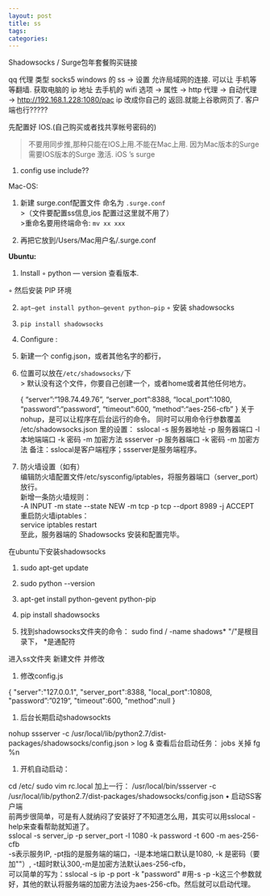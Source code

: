 ```yaml
---
layout: post
title: ss
tags: 
categories: 
---
```

Shadowsocks / Surge包年套餐购买链接


qq 代理 类型 socks5
windows 的 ss → 设置 允许局域网的连接.
可以让 手机等等翻墙.
获取电脑的 ip 地址
去手机的 wifi 选项 → 属性 → http 代理 → 自动代理 → http://192.168.1.228:1080/pac
ip 改成你自己的
返回.就能上谷歌网页了. 客户端也行?????


先配置好 IOS.(自己购买或者找共享帐号密码的)
> 不要用同步推,那种只能在IOS上用.不能在Mac上用.
> 因为Mac版本的Surge 需要IOS版本的Surge 激活.
iOS ’s surge
1.  config use include??

Mac-OS:
1.  新建 surge.conf配置文件 命名为 `.surge.conf`  
	\>（文件要配置ss信息,ios 配置过这里就不用了）  
	\>重命名要用终端命令: `mv xx xxx`

2.  再把它放到/Users/Mac用户名/.surge.conf






**Ubuntu:**
1.  Install
◦ python — version 查看版本.  

◦ 然后安装 PIP 环境  

2.  `apt–get install python–gevent python–pip`
◦ 安装 shadowsocks  

3.  `pip install shadowsocks`

1.  Configure :

2.  新建一个 config.json，或者其他名字的都行，

3.  位置可以放在`/etc/shadowsocks/`下  
	\> 默认没有这个文件，你要自己创建一个，或者home或者其他任何地方。  

	{
	“server”:“198.74.49.76”,
“server\_port”:8388,
“local\_port”:1080,
“password”:“password”,
“timeout”:600,
“method”:“aes-256-cfb”
}
关于nohup，是可以让程序在后台运行的命令。
同时可以用命令行参数覆盖 /etc/shadowsocks.json 里的设置：
sslocal -s 服务器地址 -p 服务器端口 -l 本地端端口 -k 密码 -m 加密方法
ssserver -p 服务器端口 -k 密码 -m 加密方法
备注：sslocal是客户端程序；ssserver是服务端程序。
1.  防火墙设置（如有）  
	编辑防火墙配置文件/etc/sysconfig/iptables，将服务器端口（server\_port）放行。  
	新增一条防火墙规则：  
	-A INPUT -m state --state NEW -m tcp -p tcp --dport 8989 -j ACCEPT  
	重启防火墙iptables：  
	service iptables restart  
	至此，服务器端的 Shadowsocks 安装和配置完毕。

在ubuntu下安装shadowsocks
1.  sudo apt-get update

2.  sudo python --version

3.  apt-get install python-gevent python-pip

4.  pip install shadowsocks

5.  找到shadowsocks文件夹的命令： sudo find / -name shadows* "/"是根目录下， *是通配符

进入ss文件夹 新建文件 并修改
1.  修改config.js

{
"server":"127.0.0.1",
"server\_port":8388,
"local\_port":10808,
"password”:”0219“,
"timeout":600,
"method":null
}
1.  后台长期启动shadowsockts

nohup ssserver -c /usr/local/lib/python2.7/dist-packages/shadowsocks/config.json \> log &
查看后台启动任务： jobs
关掉 fg %n
1.  开机自动启动：

cd /etc/
sudo vim rc.local
加上一行：
/usr/local/bin/ssserver -c /usr/local/lib/python2.7/dist-packages/shadowsocks/config.json
• 启动SS客户端  
前两步很简单，可是有人就纳闷了安装好了不知道怎么用，其实可以用sslocal -help来查看帮助就知道了。  
sslocal -s server\_ip -p server\_port -l 1080 -k password -t 600 -m aes-256-cfb  
-s表示服务IP, -pt指的是服务端的端口，-l是本地端口默认是1080, -k 是密码（要加""）, -t超时默认300,-m是加密方法默认aes-256-cfb，  
可以简单的写为：sslocal -s ip -p port -k "password" #用-s -p -k这三个参数就好，其他的默认将服务端的加密方法设为aes-256-cfb。然后就可以启动代理。  

